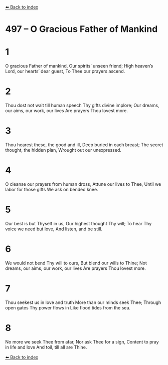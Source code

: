 [⬅️ Back to index](../README.md)

# 497 – O Gracious Father of Mankind


# 1
O gracious Father of mankind,
Our spirits’ unseen friend;
High heaven’s Lord, our hearts’ dear guest,
To Thee our prayers ascend.

# 2
Thou dost not wait till human speech
Thy gifts divine implore;
Our dreams, our aims, our work, our lives
Are prayers Thou lovest more.

# 3
Thou hearest these, the good and ill,
Deep buried in each breast;
The secret thought, the hidden plan,
Wrought out our unexpressed.

# 4
O cleanse our prayers from human dross,
Attune our lives to Thee,
Until we labor for those gifts
We ask on bended knee.

# 5
Our best is but Thyself in us,
Our highest thought Thy will;
To hear Thy voice we need but love,
And listen, and be still.

# 6
We would not bend Thy will to ours,
But blend our wills to Thine;
Not dreams, our aims, our work, our lives
Are prayers Thou lovest more.

# 7
Thou seekest us in love and truth
More than our minds seek Thee;
Through open gates Thy power flows in
Like flood tides from the sea.

# 8
No more we seek Thee from afar,
Nor ask Thee for a sign,
Content to pray in life and love
And toil, till all are Thine.

[⬅️ Back to index](../README.md)
